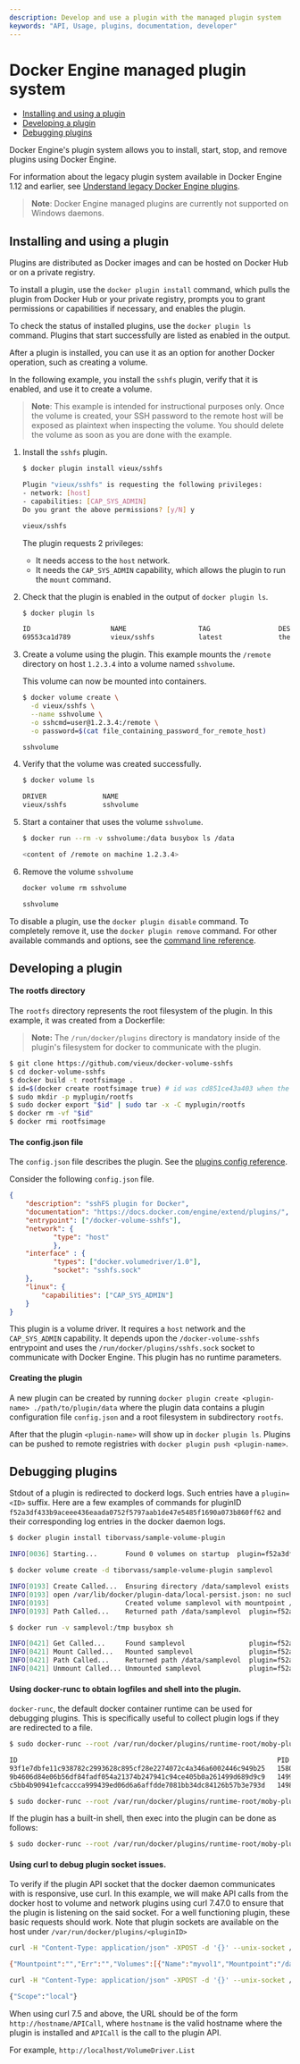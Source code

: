 ```yaml
---
description: Develop and use a plugin with the managed plugin system
keywords: "API, Usage, plugins, documentation, developer"
---
```


<!-- This file is maintained within the docker/cli GitHub
     repository at https://github.com/yuyangjack/docker-cli/. Make all
     pull requests against that repo. If you see this file in
     another repository, consider it read-only there, as it will
     periodically be overwritten by the definitive file. Pull
     requests which include edits to this file in other repositories
     will be rejected.
-->

# Docker Engine managed plugin system

* [Installing and using a plugin](index.md#installing-and-using-a-plugin)
* [Developing a plugin](index.md#developing-a-plugin)
* [Debugging plugins](index.md#debugging-plugins)

Docker Engine's plugin system allows you to install, start, stop, and remove
plugins using Docker Engine.

For information about the legacy plugin system available in Docker Engine 1.12
and earlier, see [Understand legacy Docker Engine plugins](legacy_plugins.md).

> **Note**: Docker Engine managed plugins are currently not supported
on Windows daemons.

## Installing and using a plugin

Plugins are distributed as Docker images and can be hosted on Docker Hub or on
a private registry.

To install a plugin, use the `docker plugin install` command, which pulls the
plugin from Docker Hub or your private registry, prompts you to grant
permissions or capabilities if necessary, and enables the plugin.

To check the status of installed plugins, use the `docker plugin ls` command.
Plugins that start successfully are listed as enabled in the output.

After a plugin is installed, you can use it as an option for another Docker
operation, such as creating a volume.

In the following example, you install the `sshfs` plugin, verify that it is
enabled, and use it to create a volume.

> **Note**: This example is intended for instructional purposes only. Once the volume is created, your SSH password to the remote host will be exposed as plaintext when inspecting the volume. You should delete the volume as soon as you are done with the example.

1.  Install the `sshfs` plugin.

    ```bash
    $ docker plugin install vieux/sshfs

    Plugin "vieux/sshfs" is requesting the following privileges:
    - network: [host]
    - capabilities: [CAP_SYS_ADMIN]
    Do you grant the above permissions? [y/N] y

    vieux/sshfs
    ```

    The plugin requests 2 privileges:

    - It needs access to the `host` network.
    - It needs the `CAP_SYS_ADMIN` capability, which allows the plugin to run
    the `mount` command.

2.  Check that the plugin is enabled in the output of `docker plugin ls`.

    ```bash
    $ docker plugin ls

    ID                    NAME                  TAG                 DESCRIPTION                   ENABLED
    69553ca1d789          vieux/sshfs           latest              the `sshfs` plugin            true
    ```

3.  Create a volume using the plugin.
    This example mounts the `/remote` directory on host `1.2.3.4` into a
    volume named `sshvolume`.

    This volume can now be mounted into containers.

    ```bash
    $ docker volume create \
      -d vieux/sshfs \
      --name sshvolume \
      -o sshcmd=user@1.2.3.4:/remote \
      -o password=$(cat file_containing_password_for_remote_host)

    sshvolume
    ```
4.  Verify that the volume was created successfully.

    ```bash
    $ docker volume ls

    DRIVER              NAME
    vieux/sshfs         sshvolume
    ```

5.  Start a container that uses the volume `sshvolume`.

    ```bash
    $ docker run --rm -v sshvolume:/data busybox ls /data

    <content of /remote on machine 1.2.3.4>
    ```

6.  Remove the volume `sshvolume`
    ```bash
    docker volume rm sshvolume

    sshvolume
    ```
To disable a plugin, use the `docker plugin disable` command. To completely
remove it, use the `docker plugin remove` command. For other available
commands and options, see the
[command line reference](../reference/commandline/index.md).


## Developing a plugin

#### The rootfs directory
The `rootfs` directory represents the root filesystem of the plugin. In this
example, it was created from a Dockerfile:

>**Note:** The `/run/docker/plugins` directory is mandatory inside of the
plugin's filesystem for docker to communicate with the plugin.

```bash
$ git clone https://github.com/vieux/docker-volume-sshfs
$ cd docker-volume-sshfs
$ docker build -t rootfsimage .
$ id=$(docker create rootfsimage true) # id was cd851ce43a403 when the image was created
$ sudo mkdir -p myplugin/rootfs
$ sudo docker export "$id" | sudo tar -x -C myplugin/rootfs
$ docker rm -vf "$id"
$ docker rmi rootfsimage
```

#### The config.json file

The `config.json` file describes the plugin. See the [plugins config reference](config.md).

Consider the following `config.json` file.

```json
{
	"description": "sshFS plugin for Docker",
	"documentation": "https://docs.docker.com/engine/extend/plugins/",
	"entrypoint": ["/docker-volume-sshfs"],
	"network": {
		   "type": "host"
		   },
	"interface" : {
		   "types": ["docker.volumedriver/1.0"],
		   "socket": "sshfs.sock"
	},
	"linux": {
		"capabilities": ["CAP_SYS_ADMIN"]
	}
}
```

This plugin is a volume driver. It requires a `host` network and the
`CAP_SYS_ADMIN` capability. It depends upon the `/docker-volume-sshfs`
entrypoint and uses the `/run/docker/plugins/sshfs.sock` socket to communicate
with Docker Engine. This plugin has no runtime parameters.

#### Creating the plugin

A new plugin can be created by running
`docker plugin create <plugin-name> ./path/to/plugin/data` where the plugin
data contains a plugin configuration file `config.json` and a root filesystem
in subdirectory `rootfs`.

After that the plugin `<plugin-name>` will show up in `docker plugin ls`.
Plugins can be pushed to remote registries with
`docker plugin push <plugin-name>`.


## Debugging plugins

Stdout of a plugin is redirected to dockerd logs. Such entries have a
`plugin=<ID>` suffix. Here are a few examples of commands for pluginID
`f52a3df433b9aceee436eaada0752f5797aab1de47e5485f1690a073b860ff62` and their
corresponding log entries in the docker daemon logs.

```bash
$ docker plugin install tiborvass/sample-volume-plugin

INFO[0036] Starting...       Found 0 volumes on startup  plugin=f52a3df433b9aceee436eaada0752f5797aab1de47e5485f1690a073b860ff62
```

```bash
$ docker volume create -d tiborvass/sample-volume-plugin samplevol

INFO[0193] Create Called...  Ensuring directory /data/samplevol exists on host...  plugin=f52a3df433b9aceee436eaada0752f5797aab1de47e5485f1690a073b860ff62
INFO[0193] open /var/lib/docker/plugin-data/local-persist.json: no such file or directory  plugin=f52a3df433b9aceee436eaada0752f5797aab1de47e5485f1690a073b860ff62
INFO[0193]                   Created volume samplevol with mountpoint /data/samplevol  plugin=f52a3df433b9aceee436eaada0752f5797aab1de47e5485f1690a073b860ff62
INFO[0193] Path Called...    Returned path /data/samplevol  plugin=f52a3df433b9aceee436eaada0752f5797aab1de47e5485f1690a073b860ff62
```

```bash
$ docker run -v samplevol:/tmp busybox sh

INFO[0421] Get Called...     Found samplevol                plugin=f52a3df433b9aceee436eaada0752f5797aab1de47e5485f1690a073b860ff62
INFO[0421] Mount Called...   Mounted samplevol              plugin=f52a3df433b9aceee436eaada0752f5797aab1de47e5485f1690a073b860ff62
INFO[0421] Path Called...    Returned path /data/samplevol  plugin=f52a3df433b9aceee436eaada0752f5797aab1de47e5485f1690a073b860ff62
INFO[0421] Unmount Called... Unmounted samplevol            plugin=f52a3df433b9aceee436eaada0752f5797aab1de47e5485f1690a073b860ff62
```

#### Using docker-runc to obtain logfiles and shell into the plugin.

`docker-runc`, the default docker container runtime can be used for debugging
plugins. This is specifically useful to collect plugin logs if they are
redirected to a file.

```bash
$ sudo docker-runc --root /var/run/docker/plugins/runtime-root/moby-plugins list

ID                                                                 PID         STATUS      BUNDLE                                                                                                                                       CREATED                          OWNER
93f1e7dbfe11c938782c2993628c895cf28e2274072c4a346a6002446c949b25   15806       running     /run/docker/containerd/daemon/io.containerd.runtime.v1.linux/moby-plugins/93f1e7dbfe11c938782c2993628c895cf28e2274072c4a346a6002446c949b25   2018-02-08T21:40:08.621358213Z   root
9b4606d84e06b56df84fadf054a21374b247941c94ce405b0a261499d689d9c9   14992       running     /run/docker/containerd/daemon/io.containerd.runtime.v1.linux/moby-plugins/9b4606d84e06b56df84fadf054a21374b247941c94ce405b0a261499d689d9c9   2018-02-08T21:35:12.321325872Z   root
c5bb4b90941efcaccca999439ed06d6a6affdde7081bb34dc84126b57b3e793d   14984       running     /run/docker/containerd/daemon/io.containerd.runtime.v1.linux/moby-plugins/c5bb4b90941efcaccca999439ed06d6a6affdde7081bb34dc84126b57b3e793d   2018-02-08T21:35:12.321288966Z   root
```

```bash
$ sudo docker-runc --root /var/run/docker/plugins/runtime-root/moby-plugins exec 93f1e7dbfe11c938782c2993628c895cf28e2274072c4a346a6002446c949b25 cat /var/log/plugin.log
```

If the plugin has a built-in shell, then exec into the plugin can be done as
follows:
```bash
$ sudo docker-runc --root /var/run/docker/plugins/runtime-root/moby-plugins exec -t 93f1e7dbfe11c938782c2993628c895cf28e2274072c4a346a6002446c949b25 sh
```

#### Using curl to debug plugin socket issues.

To verify if the plugin API socket that the docker daemon communicates with
is responsive, use curl. In this example, we will make API calls from the
docker host to volume and network plugins using curl 7.47.0 to ensure that
the plugin is listening on the said socket. For a well functioning plugin,
these basic requests should work. Note that plugin sockets are available on the host under `/var/run/docker/plugins/<pluginID>`


```bash
curl -H "Content-Type: application/json" -XPOST -d '{}' --unix-socket /var/run/docker/plugins/e8a37ba56fc879c991f7d7921901723c64df6b42b87e6a0b055771ecf8477a6d/plugin.sock http:/VolumeDriver.List

{"Mountpoint":"","Err":"","Volumes":[{"Name":"myvol1","Mountpoint":"/data/myvol1"},{"Name":"myvol2","Mountpoint":"/data/myvol2"}],"Volume":null}
```

```bash
curl -H "Content-Type: application/json" -XPOST -d '{}' --unix-socket /var/run/docker/plugins/45e00a7ce6185d6e365904c8bcf62eb724b1fe307e0d4e7ecc9f6c1eb7bcdb70/plugin.sock http:/NetworkDriver.GetCapabilities

{"Scope":"local"}
```
When using curl 7.5 and above, the URL should be of the form
`http://hostname/APICall`, where `hostname` is the valid hostname where the
plugin is installed and `APICall` is the call to the plugin API.

For example, `http://localhost/VolumeDriver.List`

